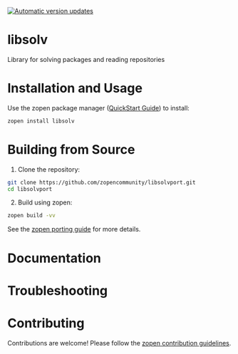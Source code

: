 [![Automatic version updates](https://github.com/zopencommunity/libsolvport/actions/workflows/bump.yml/badge.svg)](https://github.com/ZOSOpenTools/libsolvport/actions/workflows/bump.yml)

# libsolv

Library for solving packages and reading repositories

# Installation and Usage

Use the zopen package manager ([QuickStart Guide](https://zopen.community/#/Guides/QuickStart)) to install:
```bash
zopen install libsolv
```

# Building from Source

1. Clone the repository:
```bash
git clone https://github.com/zopencommunity/libsolvport.git
cd libsolvport
```
2. Build using zopen:
```bash
zopen build -vv
```

See the [zopen porting guide](https://zopen.community/#/Guides/Porting) for more details.

# Documentation


# Troubleshooting

# Contributing
Contributions are welcome! Please follow the [zopen contribution guidelines](https://github.com/zopencommunity/meta/blob/main/CONTRIBUTING.md).
